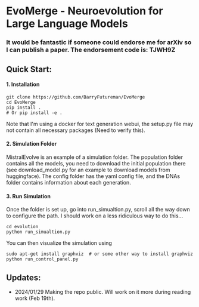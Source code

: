 # EvoMerge - Neuroevolution for Large Language Models
### It would be fantastic if someone could endorse me for arXiv so I can publish a paper. The endorsement code is: TJWH9Z

## Quick Start:
#### 1. Installation
```
git clone https://github.com/BarryFutureman/EvoMerge
cd EvoMerge
pip install .
# Or pip install -e .
```
Note that I'm using a docker for text generation webui, the setup.py file may not contain all necessary packages (Need to verify this).
#### 2. Simulation Folder
MistralEvolve is an example of a simulation folder. The population folder contains all the models, you need to download the initial population there (see download_model.py for an example to download models from huggingface).
The config folder has the yaml config file, and the DNAs folder contains information about each generation.

#### 3. Run Simulation
Once the folder is set up, go into run_simualtion.py, scroll all the way down to configure the path. I should work on a less ridiculous way to do this...
```
cd evolution
python run_simualtion.py
```
You can then visualize the simulation using
```
sudo apt-get install graphviz  # or some other way to install graphviz
python run_control_panel.py
```

## Updates:
- 2024/01/29 Making the repo public. Will work on it more during reading work (Feb 19th).
